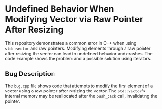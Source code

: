 # Undefined Behavior When Modifying Vector via Raw Pointer After Resizing

This repository demonstrates a common error in C++ when using `std::vector` and raw pointers. Modifying elements through a raw pointer after resizing the vector can lead to undefined behavior and crashes.  The code example shows the problem and a possible solution using iterators.

## Bug Description

The `bug.cpp` file shows code that attempts to modify the first element of a vector using a raw pointer after resizing the vector. The `std::vector`'s internal memory may be reallocated after the `push_back` call, invalidating the pointer.